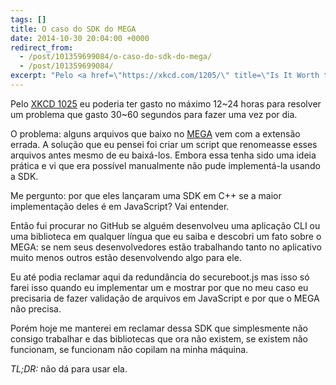 ```yaml
---
tags: []
title: O caso do SDK do MEGA
date: 2014-10-30 20:04:00 +0000
redirect_from:
  - /post/101359699084/o-caso-do-sdk-do-mega/
  - /post/101359699084/
excerpt: "Pelo <a href=\"https://xkcd.com/1205/\" title=\"Is It Worth the Time?\">XKCD 1025</a> eu poderia ter gasto no máximo 12~24 horas para resolver um problema que gasto 30~60 segundos para fazer uma vez por dia."
---
```


Pelo [XKCD 1025](https://xkcd.com/1205/ "Is It Worth the Time?") eu
poderia ter gasto no máximo 12\~24 horas para resolver um problema que
gasto 30\~60 segundos para fazer uma vez por dia.

O problema: alguns arquivos que baixo no [MEGA](https://mega.co.nz) vem
com a extensão errada. A solução que eu pensei foi criar um script que
renomeasse esses arquivos antes mesmo de eu baixá-los. Embora essa tenha
sido uma ideia prática e vi que era possível manualmente não pude
implementá-la usando a SDK.

Me pergunto: por que eles lançaram uma SDK em C++ se a maior
implementação deles é em JavaScript? Vai entender.

Então fui procurar no GitHub se alguém desenvolveu uma aplicação CLI ou
uma biblioteca em qualquer língua que eu saiba e descobri um fato sobre
o MEGA: se nem seus desenvolvedores estão trabalhando tanto no
aplicativo muito menos outros estão desenvolvendo algo para ele.

Eu até podia reclamar aqui da redundância do secureboot.js mas isso só
farei isso quando eu implementar um e mostrar por que no meu caso eu
precisaria de fazer validação de arquivos em JavaScript e por que o MEGA
não precisa.

Porém hoje me manterei em reclamar dessa SDK que simplesmente não
consigo trabalhar e das bibliotecas que ora não existem, se existem não
funcionam, se funcionam não copilam na minha máquina.

*TL;DR:* não dá para usar ela.

